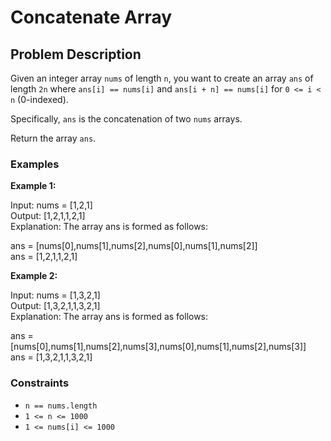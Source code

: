 # Concatenate Array

## Problem Description

Given an integer array `nums` of length `n`, you want to create an array `ans` of length `2n` where `ans[i] == nums[i]` and `ans[i + n] == nums[i]` for `0 <= i < n` (0-indexed).

Specifically, `ans` is the concatenation of two `nums` arrays.

Return the array `ans`.

### Examples

**Example 1:**

Input: nums = [1,2,1] <br>
Output: [1,2,1,1,2,1] <br>
Explanation: The array ans is formed as follows: <br>

ans = [nums[0],nums[1],nums[2],nums[0],nums[1],nums[2]] <br>
ans = [1,2,1,1,2,1]



**Example 2:**

Input: nums = [1,3,2,1] <br>
Output: [1,3,2,1,1,3,2,1] <br>
Explanation: The array ans is formed as follows: <br>

ans = [nums[0],nums[1],nums[2],nums[3],nums[0],nums[1],nums[2],nums[3]] <br>
ans = [1,3,2,1,1,3,2,1]


### Constraints

- `n == nums.length`
- `1 <= n <= 1000`
- `1 <= nums[i] <= 1000`